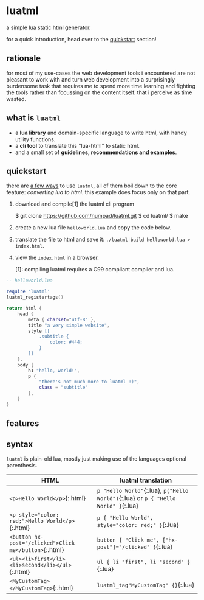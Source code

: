 # luatml

a simple lua static html generator.


for a quick introduction, head over to the [quickstart](#quickstart) section!


## rationale

for most of my use-cases the web development tools i encountered are not pleasant to work with
and turn web development into a surprisingly burdensome task that requires me to spend
more time learning and fighting the tools rather than focussing on the content itself.
that i perceive as time wasted.


## what is `luatml`

 - a **lua library** and domain-specific language to write html, with handy utility functions.
 - a **cli tool** to translate this "lua-html" to static html.
 - and a small set of **guidelines, recommendations and examples**.


## quickstart

there are [a few ways](#features) to use `luatml`, all of them boil down to the core feature:
*converting lua to html*. this example does focus only on that part.

 1. download and compile[1] the luatml cli program

    $ git clone https://github.com/numpad/luatml.git
    $ cd luatml/
    $ make

 2. create a new lua file `helloworld.lua` and copy the code below.
 3. translate the file to html and save it: `./luatml build helloworld.lua > index.html`.
 4. view the `index.html` in a browser.

    [1]: compiling luatml requires a C99 compliant compiler and lua.

```lua
-- helloworld.lua

require 'luatml'
luatml_registertags()

return html {
    head {
        meta { charset="utf-8" },
        title "a very simple website",
        style [[
            .subtitle {
                color: #444;
            }
        ]]
    },
    body {
        h1 "hello, world!",
        p {
            "there's not much more to luatml :)",
            class = "subtitle"
        },
    }
}

```


## features


## syntax

`luatml` is plain-old lua, mostly just making use of the languages optional parenthesis.

| HTML                              | luatml translation                   |
|-----------------------------------|--------------------------------------|
| `<p>Hello World</p>`{:.html}      | `p "Hello World"`{:.lua}, `p("Hello World")`{:.lua} or `p { "Hello World" }`{:.lua} |
| `<p style="color: red;">Hello World</p>`{:.html} | `p { "Hello World", style="color: red;" }`{:.lua} |
| `<button hx-post="/clicked">Click me</button>`{:.html} | `button { "Click me", ["hx-post"]="/clicked" }`{:.lua} |
| `<ul><li>first</li><li>second</li></ul>`{:.html} | `ul { li "first", li "second" }`{:.lua} |
| `<MyCustomTag></MyCustomTag>`{:.html} | `luatml_tag"MyCustomTag" {}`{:.lua} |

